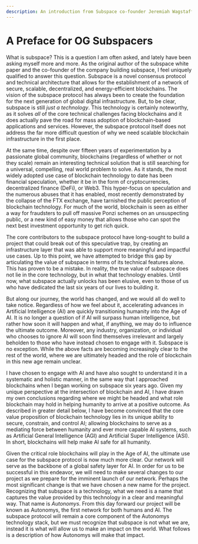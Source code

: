 ```yaml
---
description: An introduction from Subspace co-founder Jeremiah Wagstaff
---
```


# A Preface for OG Subspacers

What is subspace? This is a question I am often asked, and lately have been asking myself more and more. As the original author of the subspace white paper and the co-founder of the company building subspace, I feel uniquely qualified to answer this question. Subspace is a novel consensus protocol and technical architecture that allows for the establishment of a network of secure, scalable, decentralized, and energy-efficient blockchains. The vision of the subspace protocol has always been to create the foundation for the next generation of global digital infrastructure. But, to be clear, subspace is still _just a technology_. This technology is certainly noteworthy, as it solves _all_ of the core technical challenges facing blockchains and it does actually pave the road for mass adoption of blockchain-based applications and services. However, the subspace protocol itself does not address the far more difficult question of why we need scalable blockchain infrastructure in the first place.

At the same time, despite over fifteen years of experimentation by a passionate global community, blockchains (regardless of whether or not they scale) remain an interesting technical solution that is still searching for a universal, compelling, real world problem to solve. As it stands, the most widely adopted use case of blockchain technology to date has been financial speculation, whether it be in the form of cryptocurrencies, decentralized finance (DeFi), or Web3. This hyper-focus on speculation and the numerous abuses that it has enabled, most recently demonstrated by the collapse of the FTX exchange, have tarnished the public perception of blockchain technology. For much of the world, blockchain is seen as either a way for fraudsters to pull off massive Ponzi schemes on an unsuspecting public, or a new kind of easy money that allows those who can spot the next best investment opportunity to get rich quick.

The core contributors to the subspace protocol have long-sought to build a project that could break out of this speculative trap, by creating an infrastructure layer that was able to support more meaningful and impactful use cases. Up to this point, we have attempted to bridge this gap by articulating the value of subspace in terms of its technical features alone. This has proven to be a mistake. In reality, the true value of subspace does not lie in the core technology, but in what that technology enables. Until now, what subspace actually unlocks has been elusive, even to those of us who have dedicated the last six years of our lives to building it.

But along our journey, the world has changed, and we would all do well to take notice. Regardless of how we feel about it, accelerating advances in Artificial Intelligence (AI) are quickly transitioning humanity into the Age of AI. It is no longer a question of if AI will surpass human intelligence, but rather how soon it will happen and what, if anything, we may do to influence the ultimate outcome. Moreover, any industry, organization, or individual who chooses to ignore AI will soon find themselves irrelevant and largely beholden to those who have instead chosen to engage with it. Subspace is no exception. While the above facts are becoming increasingly clear to the rest of the world, where we are ultimately headed and the role of blockchain in this new age remain unclear.

I have chosen to engage with AI and have also sought to understand it in a systematic and holistic manner, in the same way that I approached blockchains when I began working on subspace six years ago. Given my unique perspective at the intersection of blockchain and AI, I have drawn my own conclusions regarding where we might be headed and what role blockchain may hold in helping humanity to arrive at a positive outcome. As described in greater detail below, I have become convinced that the core value proposition of blockchain technology lies in its unique ability to secure, constrain, and control AI; allowing blockchains to serve as a mediating force between humanity and ever more capable AI systems, such as Artificial General Intelligence (AGI) and Artificial Super Intelligence (ASI). In short, blockchains will help make AI safe for all humanity.

Given the critical role blockchains will play in the Age of AI, the ultimate use case for the subspace protocol is now much more clear. Our network will serve as the backbone of a global safety layer for AI. In order for us to be successful in this endeavor, we will need to make several changes to our project as we prepare for the imminent launch of our network. Perhaps the most significant change is that we have chosen a new name for the project. Recognizing that subspace is a technology, what we need is a name that captures the value provided by this technology in a clear and meaningful way. That name is _Autonomys_. From this day forward our project will be known as Autonomys, the first network for both humans and AI. The subspace protocol will remain a core component of the Autonomys technology stack, but we must recognize that subspace is not what we are, instead it is what will allow us to make an impact on the world. What follows is a description of how Autonomys will make that impact.
